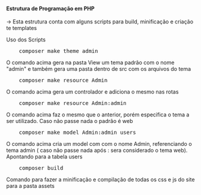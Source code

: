 <h4>Estrutura de Programação em PHP</h4>

-> Esta estrutura conta com alguns scripts para build, minificação e criação te templates

Uso dos Scripts<br>

<pre>
    composer make theme admin
</pre>
 
O comando acima gera na pasta View um tema padrão com o nome "admin" e também gera uma pasta dentro de src com os arquivos do tema

<pre>
    composer make resource Admin
</pre>

O comando acima gera um controlador e adiciona o mesmo nas rotas

<pre>
    composer make resource Admin:admin
</pre>

O comando acima faz o mesmo que o anterior, porém especifica o tema a ser utilizado. Caso não passe nada o padrão é web

<pre>
    composer make model Admin:admin users
</pre>

O comando acima cria um model com com o nome Admin, referenciando o tema admin ( caso não passe nada após : sera considerado o tema web). Apontando para a tabela users

<pre>
    composer build
</pre>

Comando para fazer a minificação e compilação de todas os css e js do site para a pasta assets